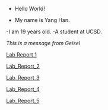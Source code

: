 * Hello World!

* My name is Yang Han.

-I am 19 years old.
-A student at UCSD.

_This is a message from Geisel_


[Lab Report 1](https://TonyYangHan.github.io/cse15l-lab-reports/lab-report-1-week-0.html)


[Lab_Report_2](https://TonyYangHan.github.io/cse15l-lab-reports/lab-report-2-week-1.html)


[Lab_Report_3](https://TonyYangHan.github.io/cse15l-lab-reports/lab-report-3-week-3.html)


[Lab_Report_4](https://tonyyanghan.github.io/cse15l-lab-reports/lab-report-4-week-5.html)


[Lab_Report_5](https://tonyyanghan.github.io/cse15l-lab-reports/lab-report-5-week-7.html)





